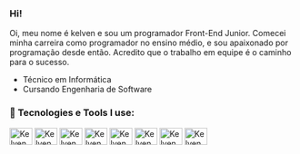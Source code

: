 ### Hi!
Oi, meu nome é kelven e sou um programador Front-End Junior. Comecei minha carreira como programador no ensino médio, e sou apaixonado por programação desde então. Acredito que o trabalho em equipe é o caminho para o sucesso.

- Técnico em Informática  
- Cursando Engenharia de Software



 
 
 ### 🧰 Tecnologies e Tools I use:
 
 <div> 
<img align ="center" alt = "Kelven Mendes" height = "30" width= "40" src = "https://cdn.jsdelivr.net/gh/devicons/devicon/icons/html5/html5-original.svg"/>
<img align ="center" alt = "Kelven Mendes" height = "30" width= "40" src = "https://cdn.jsdelivr.net/gh/devicons/devicon/icons/javascript/javascript-original.svg"/>
<img align ="center" alt = "Kelven Mendes" height = "30" width= "40" src = "https://cdn.jsdelivr.net/gh/devicons/devicon/icons/css3/css3-original.svg"/>
<img align ="center" alt = "Kelven Mendes" height = "30" width= "40" src = "https://cdn.jsdelivr.net/gh/devicons/devicon/icons/vscode/vscode-original-wordmark.svg"/>
<img align ="center" alt = "Kelven Mendes" height = "30" width= "40" src = "https://cdn.jsdelivr.net/gh/devicons/devicon/icons/git/git-original.svg"/>
<img align ="center" alt = "Kelven Mendes" height = "30" width= "40" src = "https://cdn.jsdelivr.net/gh/devicons/devicon/icons/mysql/mysql-original-wordmark.svg"/>
<img align ="center" alt = "Kelven Mendes" height = "30" width= "40" src = "https://cdn.jsdelivr.net/gh/devicons/devicon/icons/jira/jira-original.svg"/>
<img align ="center" alt = "Kelven Mendes" height = "30" width= "40" src = "https://cdn.jsdelivr.net/gh/devicons/devicon/icons/nodejs/nodejs-original.svg"/>


          

</div>
          
